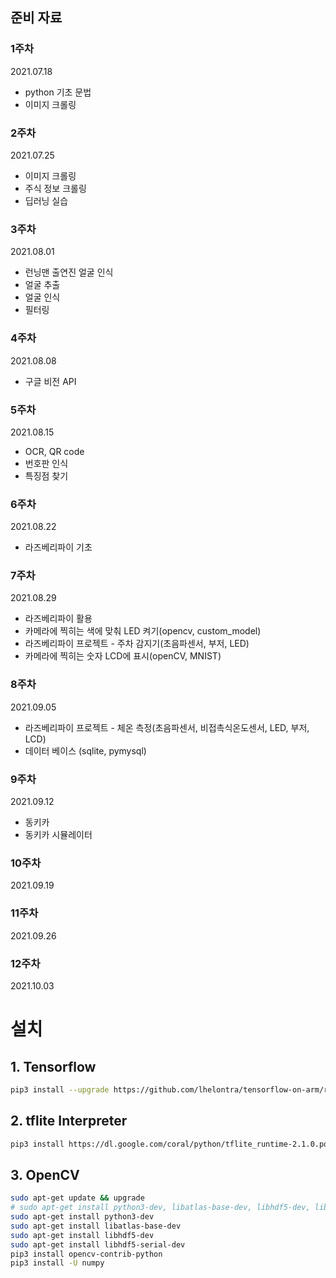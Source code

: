 ## 준비 자료

### 1주차 
2021.07.18
* python 기초 문법
* 이미지 크롤링

### 2주차
2021.07.25
* 이미지 크롤링
* 주식 정보 크롤링
* 딥러닝 실습

### 3주차 
2021.08.01
* 런닝맨 출연진 얼굴 인식
* 얼굴 추출 
* 얼굴 인식
* 필터링

### 4주차
2021.08.08
* 구글 비전 API

### 5주차
2021.08.15
* OCR, QR code
* 번호판 인식
* 특징점 찾기

### 6주차
2021.08.22
* 라즈베리파이 기초

### 7주차
2021.08.29
* 라즈베리파이 활용
* 카메라에 찍히는 색에 맞춰 LED 켜기(opencv, custom_model)
* 라즈베리파이 프로젝트 - 주차 감지기(초음파센서, 부저, LED)
* 카메라에 찍히는 숫자 LCD에 표시(openCV, MNIST)

### 8주차
2021.09.05
* 라즈베리파이 프로젝트 - 체온 측정(초음파센서, 비접촉식온도센서, LED, 부저, LCD)
* 데이터 베이스 (sqlite, pymysql)

### 9주차
2021.09.12
* 동키카 
* 동키카 시뮬레이터

### 10주차
2021.09.19

### 11주차
2021.09.26

### 12주차
2021.10.03


# 설치
## 1. Tensorflow

```bash
pip3 install --upgrade https://github.com/lhelontra/tensorflow-on-arm/releases/download/v2.4.0/tensorflow-2.4.0-cp37-none-linux_armv7l.whl
```

## 2. tflite Interpreter

```bash
pip3 install https://dl.google.com/coral/python/tflite_runtime-2.1.0.post1-cp37-cp37m-linux_armv7l.whl
```

## 3. OpenCV

```bash
sudo apt-get update && upgrade
# sudo apt-get install python3-dev, libatlas-base-dev, libhdf5-dev, libhdf5-serial-dev
sudo apt-get install python3-dev
sudo apt-get install libatlas-base-dev
sudo apt-get install libhdf5-dev 
sudo apt-get install libhdf5-serial-dev
pip3 install opencv-contrib-python
pip3 install -U numpy
```